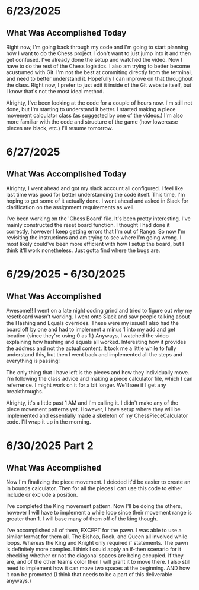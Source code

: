 # 6/23/2025

## What Was Accomplished Today

Right now, I'm going back through my code and I'm going to start planning how I want to do the Chess project. I don't want to just jump into it and then get confused. I've already done the setup and watched the video. Now I have to do the rest of the Chess logistics. I also am trying to better become acustumed with Git. I'm not the best at commiting directly from the terminal, and need to better understand it. Hopefully I can improve on that throughout the class. Right now, I prefer to just edit it inside of the Git website itself, but I know that's not the most ideal method.

Alrighty, I've been looking at the code for a couple of hours now. I'm still not done, but I'm starting to understand it better. I started making a piece movement calculator class (as suggested by one of the videos.) I'm also more familiar with the code and structure of the game (how lowercase pieces are black, etc.) I'll resume tomorrow.


# 6/27/2025

## What Was Accomplished Today

Alrighty, I went ahead and got my slack account all configured. I feel like last time was good for better understanding the code itself. This time, I'm hoping to get some of it actually done. I went ahead and asked in Slack for clarification on the assignment requirements as well.

I've been working on the 'Chess Board' file. It's been pretty interesting. I've mainly constructed the reset board function. I thought I had done it correctly, however I keep getting errors that I'm out of Range. So now I'm revisiting the instructions and am trying to see where I'm going wrong. I most likely could've been more efficient with how I setup the board, but I think it'll work nonetheless. Just gotta find where the bugs are.


# 6/29/2025 - 6/30/2025

## What Was Accomplished

Awesome!! I went on a late night coding grind and tried to figure out why my resetboard wasn't working. I went onto Slack and saw people talking about the Hashing and Equals overrides. These were my issue! I also had the board off by one and had to implement a minus 1 into my add and get location (since they're using 0 as 1.) Anyways, I watched the video explaining how hashing and equals all worked. Interesting how it provides the address and not the actual content. It took me a little while to fully understand this, but then I went back and implemented all the steps and everything is passing!

The only thing that I have left is the pieces and how they individually move. I'm following the class advice and making a piece calculator file, which I can referrence. I might work on it for a bit longer. We'll see if I get any breakthroughs.

Alrighty, it's a little past 1 AM and I'm calling it. I didn't make any of the piece movement patterns yet. However, I have setup where they will be implemented and essentially made a skeleton of my ChessPieceCalculator code. I'll wrap it up in the morning.

# 6/30/2025 Part 2

## What Was Accomplished

Now I'm finalizing the piece movement. I deicded it'd be easier to create an in bounds calculator. Then for all the pieces I can use this code to either include or exclude a position.

I've completed the King movement pattern. Now I'll be doing the others, however I will have to implement a while loop since their movement range is greater than 1. I will base many of them off of the king though.

I've accomplished all of them, EXCEPT for the pawn. I was able to use a similar format for them all. The Bishop, Rook, and Queen all involved while loops. Whereas the King and Knight only required if statements. The pawn is definitely more complex. I think I could apply an if-then scenario for it checking whether or not the diagonal spaces are being occupied. If they are, and of the other teams color then I will grant it to move there. I also still need to implement how it can move two spaces at the beginning. AND how it can be promoted (I think that needs to be a part of this deliverable anyways.)
